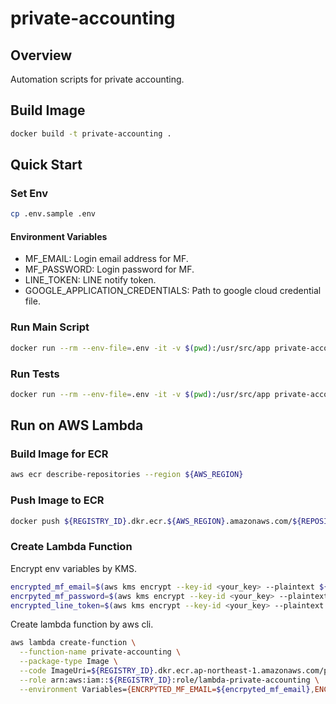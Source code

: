 # private-accounting
## Overview

Automation scripts for private accounting.

## Build Image

```bash
docker build -t private-accounting .
```

## Quick Start
### Set Env
```bash
cp .env.sample .env
```

#### Environment Variables

- MF_EMAIL: Login email address for MF.
- MF_PASSWORD: Login password for MF.
- LINE_TOKEN: LINE notify token.
- GOOGLE_APPLICATION_CREDENTIALS: Path to google cloud credential file.


### Run Main Script

```bash
docker run --rm --env-file=.env -it -v $(pwd):/usr/src/app private-accounting python -m main
```

### Run Tests

```bash
docker run --rm --env-file=.env -it -v $(pwd):/usr/src/app private-accounting pytest
```

## Run on AWS Lambda
### Build Image for ECR

```bash
aws ecr describe-repositories --region ${AWS_REGION}
```

### Push Image to ECR

```bash
docker push ${REGISTRY_ID}.dkr.ecr.${AWS_REGION}.amazonaws.com/${REPOSITORY_NAME}:v1.0
```

### Create Lambda Function

Encrypt env variables by KMS.

```bash
encrypted_mf_email=$(aws kms encrypt --key-id <your_key> --plaintext ${MF_EMAIL} | jq -r .CiphertextBlob)
encrpyted_mf_password=$(aws kms encrypt --key-id <your_key> --plaintext ${MF_PASSWORD} | jq -r .CiphertextBlob)
encrypted_line_token=$(aws kms encrypt --key-id <your_key> --plaintext ${LINE_TOKEN} | jq -r .CiphertextBlob)
```

Create lambda function by aws cli.

```bash
aws lambda create-function \
  --function-name private-accounting \
  --package-type Image \
  --code ImageUri=${REGISTRY_ID}.dkr.ecr.ap-northeast-1.amazonaws.com/private-accounting:v1.0 \
  --role arn:aws:iam::${REGISTRY_ID}:role/lambda-private-accounting \
  --environment Variables={ENCRPYTED_MF_EMAIL=${encrpyted_mf_email},ENCRYPTED_MF_PASSWORD=${encrypted_mf_password},ENCRYPTED_LINE_TOKEN=${encrypted_line_token}}
```
